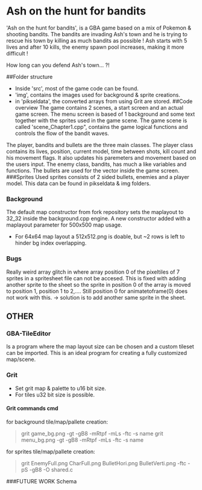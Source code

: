 # Ash on the hunt for bandits
'Ash on the hunt for bandits', is a GBA game based on a mix of Pokemon & shooting bandits. The bandits
are invading Ash's town and he is trying to rescue his town by killing as much bandits as possible !
Ash starts with 5 lives and after 10 kills, the enemy spawn pool increases, making it more difficult ! 

How long can you defend Ash's town... ?!

##Folder structure
- Inside 'src', most of the game code can be found.
- 'img', contains the images used for background & sprite creations.
- in 'pikseldata', the converted arrays from using Grit are stored.
##Code overview
The game contains 2 scenes, a start screen and an actual game screen. The menu screen is based of 1 background
and some text together with the sprites used in the game scene. The game scene is called 'scene_Chapter1.cpp", contains
the game logical functions and controls the flow of the bandit waves.

The player, bandits and bullets are the three main classes. The player class contains its lives, position,
current model, time between shots, kill count and his movement flags. It also updates his paremeters and 
movement based on the users input. The enemy class, bandits, has much a like variables and functions. The 
bullets are used for the vector inside the game screen.
###Sprites
Used sprites consists of 2 sided bullets, enemies and a player model. This data can be found in pikseldata & img folders. 

### Background
The default map constructor from fork repository sets the maplayout to 32_32 inside the background.cpp engine. A new constructor added with a maplayout parameter for 500x500 map usage.
* For 64x64 map layout a 512x512.png is doable, but ~2 rows is left to hinder bg index overlapping.

### Bugs
Really weird array glitch in where array position 0 of the pixeltiles of 7 sprites in a spritesheet file can not be accesed. This is fixed with
adding another sprite to the sheet so the sprite in position 0 of the array is moved to position 1, position 1 to 2,.... Still position 0 for animatetoframe(0)
does not work with this. -> solution is to add another same sprite in the sheet.

## OTHER
### GBA-TileEditor
Is a program where the map layout size can be chosen and a custom tileset can be imported.
This is an ideal program for creating a fully customized map/scene.
### Grit
* Set grit map & palette to u16 bit size.
* For tiles u32 bit size is possible.
#### Grit commands cmd
for background tile/map/pallete creation:
> grit game_bg.png  -gt -gB8 -mRtpf -mLs -ftc -s name
> grit menu_bg.png  -gt -gB8 -mRtpf -mLs -ftc -s name

for sprites tile/map/pallete creation:
> grit EnemyFull.png CharFull.png BulletHori.png BulletVerti.png -ftc -pS -gB8 -O shared.c 

###FUTURE WORK
Schema